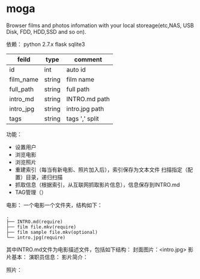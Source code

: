 moga
====

Browser films and photos infomation with your local storeage(etc,NAS, USB Disk, FDD, HDD,SSD and so on).

依赖：
python 2.7.x
flask 
sqlite3

  feild     | type   | comment
------------|--------|----------
  id        |  int   |  auto id
film_name   | string | film name
full_path   | string | full path
intro_md    | string | INTRO.md path
intro_jpg   | string | intro.jpg path
tags        | string | tags ',' split




功能：

- 设置用户
- 浏览电影
- 浏览照片
- 重建索引（每当有新电影、照片加入后），索引保存为文本文件
  扫描指定（配置）目录，递归扫描  
- 抓取信息（根据索引，从互联网抓取影片信息），信息保存到INTRO.md
- TAG管理（）



电影：
一个电影一个文件夹，结构如下：

```
.
├── INTRO.md(require)
├── film file.mkv(require)
├── film sample file.mkv(optional)
└── intro.jpg(require)
```

其中INTRO.md文件为电影描述文件，包括如下结构：
封面图片：<intro.jpg>
影片基本：
演职员信息：
影片简介：




照片：
